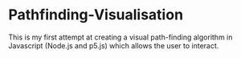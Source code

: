 # Pathfinding-Visualisation
This is my first attempt at creating a visual path-finding algorithm in Javascript (Node.js and p5.js) which allows the user to interact.
